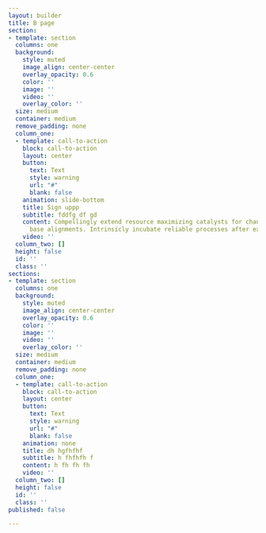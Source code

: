 ```yaml
---
layout: builder
title: B page
section:
- template: section
  columns: one
  background:
    style: muted
    image_align: center-center
    overlay_opacity: 0.6
    color: ''
    image: ''
    video: ''
    overlay_color: ''
  size: medium
  container: medium
  remove_padding: none
  column_one:
  - template: call-to-action
    block: call-to-action
    layout: center
    button:
      text: Text
      style: warning
      url: "#"
      blank: false
    animation: slide-bottom
    title: Sign uppp
    subtitle: fddfg df gd
    content: Compellingly extend resource maximizing catalysts for change before installed
      base alignments. Intrinsicly incubate reliable processes after extensible models.
    video: ''
  column_two: []
  height: false
  id: ''
  class: ''
sections:
- template: section
  columns: one
  background:
    style: muted
    image_align: center-center
    overlay_opacity: 0.6
    color: ''
    image: ''
    video: ''
    overlay_color: ''
  size: medium
  container: medium
  remove_padding: none
  column_one:
  - template: call-to-action
    block: call-to-action
    layout: center
    button:
      text: Text
      style: warning
      url: "#"
      blank: false
    animation: none
    title: dh hgfhfhf
    subtitle: h fhfhfh f
    content: h fh fh fh
    video: ''
  column_two: []
  height: false
  id: ''
  class: ''
published: false

---
```

